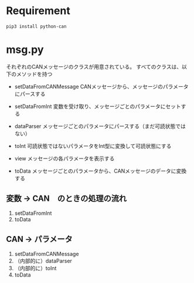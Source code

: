# Requirement

```
pip3 install python-can
```

# msg.py

それぞれのCANメッセージのクラスが用意されている。
すべてのクラスは、以下のメソッドを持つ
- setDataFromCANMessage
CANメッセージから、メッセージのパラメータにパースする

- setDataFromInt
変数を受け取り、メッセージごとのパラメータにセットする

- dataParser
メッセージごとのパラメータにパースする（まだ可読状態ではない）

- toInt
可読状態ではないパラメータをInt型に変換して可読状態にする

- view
メッセージの各パラメータを表示する

- toData
メッセージごとのパラメータから、CANメッセージのデータに変換する

## 変数 -> CAN　のときの処理の流れ

1. setDataFromInt
2. toData

## CAN -> パラメータ

1. setDataFromCANMessage
2. （内部的に）dataParser
3. （内部的に）toInt
4. toData
